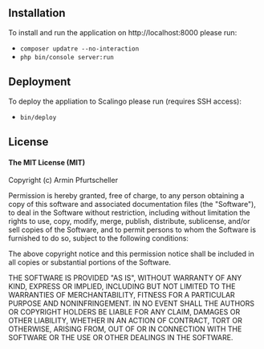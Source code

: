 ## Installation

To install and run the application on http://localhost:8000 please run:

* `composer updatre --no-interaction`
* `php bin/console server:run`

## Deployment

To deploy the appliation to Scalingo please run (requires SSH access):

* `bin/deploy`

## License

#### The MIT License (MIT)

Copyright (c) Armin Pfurtscheller

Permission is hereby granted, free of charge, to any person obtaining a copy of
this software and associated documentation files (the "Software"), to deal in
the Software without restriction, including without limitation the rights to
use, copy, modify, merge, publish, distribute, sublicense, and/or sell copies
of the Software, and to permit persons to whom the Software is furnished to do
so, subject to the following conditions:

The above copyright notice and this permission notice shall be included in all
copies or substantial portions of the Software.

THE SOFTWARE IS PROVIDED "AS IS", WITHOUT WARRANTY OF ANY KIND, EXPRESS OR
IMPLIED, INCLUDING BUT NOT LIMITED TO THE WARRANTIES OF MERCHANTABILITY,
FITNESS FOR A PARTICULAR PURPOSE AND NONINFRINGEMENT. IN NO EVENT SHALL THE
AUTHORS OR COPYRIGHT HOLDERS BE LIABLE FOR ANY CLAIM, DAMAGES OR OTHER
LIABILITY, WHETHER IN AN ACTION OF CONTRACT, TORT OR OTHERWISE, ARISING FROM,
OUT OF OR IN CONNECTION WITH THE SOFTWARE OR THE USE OR OTHER DEALINGS IN THE
SOFTWARE.
